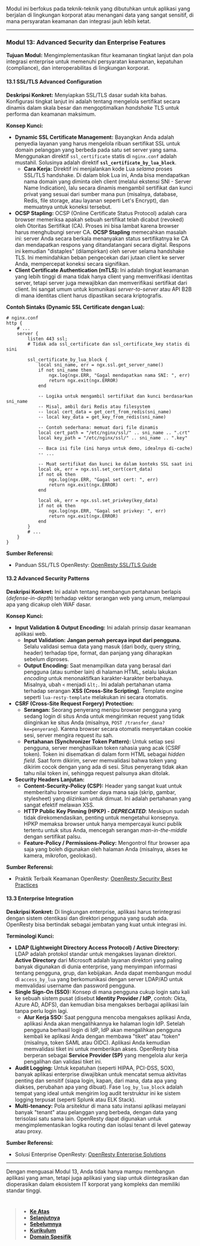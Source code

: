 Modul ini berfokus pada teknik-teknik yang dibutuhkan untuk aplikasi yang berjalan di lingkungan korporat atau menangani data yang sangat sensitif, di mana persyaratan keamanan dan integrasi jauh lebih ketat.

---

### **Modul 13: Advanced Security dan Enterprise Features**

**Tujuan Modul:** Mengimplementasikan fitur keamanan tingkat lanjut dan pola integrasi enterprise untuk memenuhi persyaratan keamanan, kepatuhan (compliance), dan interoperabilitas di lingkungan korporat.

#### **13.1 SSL/TLS Advanced Configuration**

**Deskripsi Konkret:**
Menyiapkan SSL/TLS dasar sudah kita bahas. Konfigurasi tingkat lanjut ini adalah tentang mengelola sertifikat secara dinamis dalam skala besar dan mengoptimalkan _handshake_ TLS untuk performa dan keamanan maksimum.

**Konsep Kunci:**

- **Dynamic SSL Certificate Management:** Bayangkan Anda adalah penyedia layanan yang harus mengelola ribuan sertifikat SSL untuk domain pelanggan yang berbeda pada satu set server yang sama. Menggunakan direktif `ssl_certificate` statis di `nginx.conf` adalah mustahil. Solusinya adalah direktif **`ssl_certificate_by_lua_block`**.
  - **Cara Kerja:** Direktif ini menjalankan kode Lua _selama_ proses SSL/TLS handshake. Di dalam blok Lua ini, Anda bisa mendapatkan nama domain yang diminta oleh client (melalui ekstensi SNI - Server Name Indication), lalu secara dinamis mengambil sertifikat dan kunci privat yang sesuai dari sumber mana pun (misalnya, database, Redis, file storage, atau layanan seperti Let's Encrypt), dan memuatnya untuk koneksi tersebut.
- **OCSP Stapling:** OCSP (Online Certificate Status Protocol) adalah cara browser memeriksa apakah sebuah sertifikat telah dicabut (revoked) oleh Otoritas Sertifikat (CA). Proses ini bisa lambat karena browser harus menghubungi server CA. **OCSP Stapling** memecahkan masalah ini: server Anda secara berkala menanyakan status sertifikatnya ke CA dan mendapatkan respons yang ditandatangani secara digital. Respons ini kemudian "distaples" (dilampirkan) oleh server selama handshake TLS. Ini memindahkan beban pengecekan dari jutaan client ke server Anda, mempercepat koneksi secara signifikan.
- **Client Certificate Authentication (mTLS):** Ini adalah tingkat keamanan yang lebih tinggi di mana tidak hanya client yang memverifikasi identitas server, tetapi server juga mewajibkan dan memverifikasi sertifikat dari client. Ini sangat umum untuk komunikasi _server-to-server_ atau API B2B di mana identitas client harus dipastikan secara kriptografis.

**Contoh Sintaks (Dynamic SSL Certificate dengan Lua):**

```nginx
# nginx.conf
http {
    # ...
    server {
        listen 443 ssl;
        # Tidak ada ssl_certificate dan ssl_certificate_key statis di sini

        ssl_certificate_by_lua_block {
            local sni_name, err = ngx.ssl.get_server_name()
            if not sni_name then
                ngx.log(ngx.ERR, "Gagal mendapatkan nama SNI: ", err)
                return ngx.exit(ngx.ERROR)
            end

            -- Logika untuk mengambil sertifikat dan kunci berdasarkan sni_name
            -- Misal, ambil dari Redis atau filesystem
            -- local cert_data = get_cert_from_redis(sni_name)
            -- local key_data = get_key_from_redis(sni_name)

            -- Contoh sederhana: memuat dari file dinamis
            local cert_path = "/etc/nginx/ssl/" .. sni_name .. ".crt"
            local key_path = "/etc/nginx/ssl/" .. sni_name .. ".key"

            -- Baca isi file (ini hanya untuk demo, idealnya di-cache)
            -- ...

            -- Muat sertifikat dan kunci ke dalam konteks SSL saat ini
            local ok, err = ngx.ssl.set_cert(cert_data)
            if not ok then
                ngx.log(ngx.ERR, "Gagal set cert: ", err)
                return ngx.exit(ngx.ERROR)
            end

            local ok, err = ngx.ssl.set_privkey(key_data)
            if not ok then
                ngx.log(ngx.ERR, "Gagal set privkey: ", err)
                return ngx.exit(ngx.ERROR)
            end
        }
        # ...
    }
}
```

**Sumber Referensi:**

- Panduan SSL/TLS OpenResty: [OpenResty SSL/TLS Guide](https://openresty.org/en/ssl.html)

#### **13.2 Advanced Security Patterns**

**Deskripsi Konkret:**
Ini adalah tentang membangun pertahanan berlapis (_defense-in-depth_) terhadap vektor serangan web yang umum, melampaui apa yang dicakup oleh WAF dasar.

**Konsep Kunci:**

- **Input Validation & Output Encoding:** Ini adalah prinsip dasar keamanan aplikasi web.
  - **Input Validation:** **Jangan pernah percaya input dari pengguna.** Selalu validasi semua data yang masuk (dari body, query string, header) terhadap tipe, format, dan panjang yang diharapkan sebelum diproses.
  - **Output Encoding:** Saat menampilkan data yang berasal dari pengguna (atau sumber lain) di halaman HTML, selalu lakukan _encoding_ untuk menonaktifkan karakter-karakter berbahaya. Misalnya, ubah `<` menjadi `&lt;`. Ini adalah pertahanan utama terhadap serangan **XSS (Cross-Site Scripting)**. Template engine seperti `lua-resty-template` melakukan ini secara otomatis.
- **CSRF (Cross-Site Request Forgery) Protection:**
  - **Serangan:** Seorang penyerang menipu browser pengguna yang sedang login di situs Anda untuk mengirimkan request yang tidak diinginkan ke situs Anda (misalnya, `POST /transfer_dana?ke=penyerang`). Karena browser secara otomatis menyertakan cookie sesi, server mengira request itu sah.
  - **Pertahanan (Synchronizer Token Pattern):** Untuk setiap sesi pengguna, server menghasilkan token rahasia yang acak (CSRF token). Token ini disematkan di dalam form HTML sebagai _hidden field_. Saat form dikirim, server memvalidasi bahwa token yang dikirim cocok dengan yang ada di sesi. Situs penyerang tidak akan tahu nilai token ini, sehingga request palsunya akan ditolak.
- **Security Headers Lanjutan:**
  - **Content-Security-Policy (CSP):** Header yang sangat kuat untuk memberitahu browser sumber daya mana saja (skrip, gambar, stylesheet) yang diizinkan untuk dimuat. Ini adalah pertahanan yang sangat efektif melawan XSS.
  - **HTTP Public Key Pinning (HPKP) - _DEPRECATED_**: Meskipun sudah tidak direkomendasikan, penting untuk mengetahui konsepnya. HPKP memaksa browser untuk hanya mempercayai kunci publik tertentu untuk situs Anda, mencegah serangan _man-in-the-middle_ dengan sertifikat palsu.
  - **Feature-Policy / Permissions-Policy:** Mengontrol fitur browser apa saja yang boleh digunakan oleh halaman Anda (misalnya, akses ke kamera, mikrofon, geolokasi).

**Sumber Referensi:**

- Praktik Terbaik Keamanan OpenResty: [OpenResty Security Best Practices](https://openresty.org/en/security.html)

#### **13.3 Enterprise Integration**

**Deskripsi Konkret:**
Di lingkungan enterprise, aplikasi harus terintegrasi dengan sistem otentikasi dan direktori pengguna yang sudah ada. OpenResty bisa bertindak sebagai jembatan yang kuat untuk integrasi ini.

**Terminologi Kunci:**

- **LDAP (Lightweight Directory Access Protocol) / Active Directory:** LDAP adalah protokol standar untuk mengakses layanan direktori. **Active Directory** dari Microsoft adalah layanan direktori yang paling banyak digunakan di dunia enterprise, yang menyimpan informasi tentang pengguna, grup, dan kebijakan. Anda dapat membangun modul di `access_by_lua` yang berkomunikasi dengan server LDAP/AD untuk memvalidasi username dan password pengguna.
- **Single Sign-On (SSO):** Konsep di mana pengguna cukup login satu kali ke sebuah sistem pusat (disebut **Identity Provider / IdP**, contoh: Okta, Azure AD, ADFS), dan kemudian bisa mengakses berbagai aplikasi lain tanpa perlu login lagi.
  - **Alur Kerja SSO:** Saat pengguna mencoba mengakses aplikasi Anda, aplikasi Anda akan mengalihkannya ke halaman login IdP. Setelah pengguna berhasil login di IdP, IdP akan mengalihkan pengguna kembali ke aplikasi Anda dengan membawa "tiket" atau "token" (misalnya, token SAML atau OIDC). Aplikasi Anda kemudian memvalidasi tiket ini untuk memberikan akses. OpenResty bisa berperan sebagai **Service Provider (SP)** yang mengelola alur kerja pengalihan dan validasi tiket ini.
- **Audit Logging:** Untuk kepatuhan (seperti HIPAA, PCI-DSS, SOX), banyak aplikasi enterprise diwajibkan untuk mencatat semua aktivitas penting dan sensitif (siapa login, kapan, dari mana, data apa yang diakses, perubahan apa yang dibuat). Fase `log_by_lua_block` adalah tempat yang ideal untuk mengirim log audit terstruktur ini ke sistem logging terpusat (seperti Splunk atau ELK Stack).
- **Multi-tenancy:** Pola arsitektur di mana satu instansi aplikasi melayani banyak "tenant" atau pelanggan yang berbeda, dengan data yang terisolasi satu sama lain. OpenResty dapat digunakan untuk mengimplementasikan logika routing dan isolasi tenant di level gateway atau proxy.

**Sumber Referensi:**

- Solusi Enterprise OpenResty: [OpenResty Enterprise Solutions](https://openresty.com/en/solutions/)

---

Dengan menguasai Modul 13, Anda tidak hanya mampu membangun aplikasi yang aman, tetapi juga aplikasi yang siap untuk diintegrasikan dan dioperasikan dalam ekosistem IT korporat yang kompleks dan memiliki standar tinggi.

#

> - **[Ke Atas](#)**
> - **[Selanjutnya][selanjutnya]**
> - **[Sebelumnya][sebelumnya]**
> - **[Kurikulum][kurikulum]**
> - **[Domain Spesifik][domain]**

[domain]: ../../../../../../README.md
[kurikulum]: ../../../../README.md
[sebelumnya]: ../bagian-10/README.md
[selanjutnya]: ../bagian-12/README.md

<!----------------------------------------------------->

[0]: ../README.md
[1]: ../
[2]: ../
[3]: ../
[4]: ../
[5]: ../
[6]: ../
[7]: ../
[8]: ../
[9]: ../
[10]: ../
[11]: ../
[12]: ../
[13]: ../
[14]: ../
[15]: ../
[16]: ../
[17]: ../
[18]: ../
